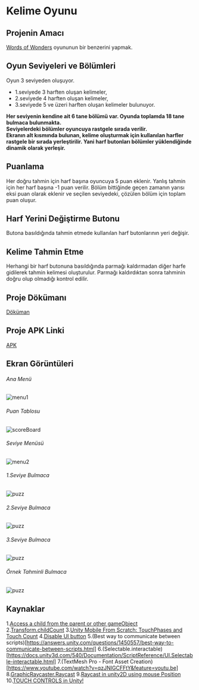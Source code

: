 # Kelime Oyunu

## Projenin Amacı
[Words of Wonders](https://play.google.com/store/apps/details?id=com.fugo.wow&hl=en) oyununun bir benzerini yapmak.

## Oyun Seviyeleri ve Bölümleri
Oyun 3 seviyeden oluşuyor.
- 1.seviyede 3 harften oluşan kelimeler,
- 2.seviyede 4 harften oluşan kelimeler,
- 3.seviyede 5 ve üzeri harften oluşan kelimeler bulunuyor.

**Her seviyenin kendine ait 6 tane bölümü var. Oyunda toplamda 18 tane bulmaca bulunmakta.** <br>
**Seviyelerdeki bölümler oyuncuya rastgele sırada verilir.** <br>
**Ekranın alt kısmında bulunan, kelime oluşturmak için kullanılan harfler rastgele bir sırada yerleştirilir. Yani harf butonları bölümler yüklendiğinde dinamik olarak yerleşir.** <br>

## Puanlama
Her doğru tahmin için harf başına oyuncuya 5 puan eklenir. Yanlış tahmin için her harf başına -1 puan verilir. Bölüm bittiğinde geçen zamanın yarısı eksi puan olarak eklenir ve seçilen seviyedeki, çözülen bölüm için toplam puan oluşur.

## Harf Yerini Değiştirme Butonu
Butona basıldığında tahmin etmede kullanılan harf butonlarının yeri değişir.

## Kelime Tahmin Etme
Herhangi bir harf butonuna basıldığında parmağı kaldırmadan diğer harfe gidilerek tahmin kelimesi oluşturulur. Parmağı kaldırdıktan sonra tahminin doğru olup olmadığı kontrol edilir.

## Proje Dökümanı
[Döküman](https://www.dropbox.com/s/ttixepac5u4g4ta/YAZLAB2_PROJE2.pdf?dl=0)

## Proje APK Linki
[APK](https://www.dropbox.com/s/2fm0dh7xluepwid/yazlab3_2.apk?dl=0)

## Ekran Görüntüleri
###### Ana Menü
![menu1](ss/menu.png)
<br>

###### Puan Tablosu
![scoreBoard](ss/scoreBoard.png)
<br>

###### Seviye Menüsü
![menu2](ss/menu2.png)
<br>

###### 1.Seviye Bulmaca
![puzz](ss/puzz.png)
<br>

###### 2.Seviye Bulmaca
![puzz](ss/puzz2.png)
<br>

###### 3.Seviye Bulmaca
![puzz](ss/puzz3.png)
<br>

###### Örnek Tahminli Bulmaca
![puzz](ss/puzz4.png)
<br>

## Kaynaklar
1.[Access a child from the parent or other gameObject](https://answers.unity.com/questions/63317/access-a-child-from-the-parent-or-other-gameobject.html)
2.[Transform.childCount](https://docs.unity3d.com/ScriptReference/Transform-childCount.html)
3.[Unity Mobile From Scratch: TouchPhases and Touch Count](https://www.youtube.com/watch?v=ay9bbWJQ01w)
4.[Disable UI button](https://answers.unity.com/questions/1225741/disable-ui-button.html)
5.(Best way to communicate between scripts)[https://answers.unity.com/questions/1450557/best-way-to-communicate-between-scripts.html]
6.(Selectable.interactable)[https://docs.unity3d.com/540/Documentation/ScriptReference/UI.Selectable-interactable.html]
7.(TextMesh Pro - Font Asset Creation)[https://www.youtube.com/watch?v=qzJNIGCFFtY&feature=youtu.be]
8.[GraphicRaycaster.Raycast](https://docs.unity3d.com/2017.3/Documentation/ScriptReference/UI.GraphicRaycaster.Raycast.html)
9.[Raycast in unity2D using mouse Position](https://sushanta1991.blogspot.com/2015/01/raycast-in-unity2d-using-mouse-position.html)
10.[TOUCH CONTROLS in Unity!](https://www.youtube.com/watch?v=bp2PiFC9sSs)
